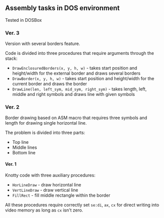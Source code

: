 ## Assembly tasks in DOS environment

Tested in DOSBox

### Ver. 3

Version with several borders feature.

Code is divided into three procedures that require arguments through the stack:
+ `DrawEnclosuredBorders(x, y, h, w)` - takes start position and height/width for the external border and draws several borders
+ `DrawBorder(x, y, h, w)` - takes start position and height/width for the current border and draws the border
+ `DrawLine(len, left_sym, mid_sym, right_sym)` - takes length, left, middle and right symbols and draws line with given symbols

### Ver. 2

Border drawing based on ASM macro that requires three symbols and length for drawing single horizontal line.

The problem is divided into three parts:
+ Top line
+ Middle lines
+ Bottom line

#### Ver. 1

Knotty code with three auxiliary procedures:
+ `HorLineDraw` - draw horizontal line
+ `VertLineDraw` - draw vertical line
+ `FillRect` - fill middle rectangle within the border

All these procedures require correctly set `se:di`, `ax`, `cx` for direct writing into video memory as long as `cx` isn't zero.